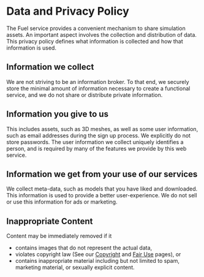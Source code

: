 # Data and Privacy Policy

The Fuel service provides a convenient mechanism to share simulation assets.
An important aspect involves the collection and distribution of data. This
privacy policy defines what information is collected and how that
information is used.

## Information we collect

We are not striving to be an information broker. To that end, we securely
store the minimal amount of information necessary to create a functional
service, and we do not share or distribute private information.


## Information you give to us

This includes assets, such as 3D meshes, as well as some user information,
such as email addresses during the sign up process. We explicitly do
not store passwords. The user information we collect uniquely
identifies a person, and is required by many of the features we
provide by this web service.


## Information we get from your use of our services

We collect meta-data, such as models that you have liked and downloaded.
This information is used to provide a better user-experience. We do not sell
or use this information for ads or marketing.


## Inappropriate Content

Content may be immediately removed if it

  * contains images that do not represent the actual data,
  * violates copyright law (See our [Copyright](fuel_copyright) and [Fair Use](fuel_fair_use) pages), or
  * contains inappropriate material including but not limited to spam, marketing material, or sexually explicit content.
